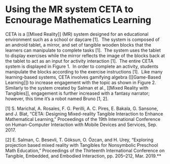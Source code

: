 # Using the MR system CETA to Ecnourage Mathematics Learning

CETA is a [[Mixed Reality]] (MR) system designed for an educational environment such as a school or daycare [1].  The system is composed of an android tablet, a mirror, and set of tangible wooden blocks that the learners can manipulate to complete tasks [1].  The system uses the tablet to display exercises while the mirror reflects the image of the blocks back at the tablet to act as an input for activity interaction [1].  The entire CETA system is displayed in Figure 1.  In order to complete an activity, students manipulate the blocks according to the exercise instructions [1].  Like many learning-based systems, CETA involves gamifying algebra ([[Game-Based Learning]]) to increase engagement with the topic as shown in Figure 2.  Similarly to the system created by Salman et al., [[Mixed Reality with Tangibles]], engagement is further increased with a fantasy narrator; however, this time it’s a robot named Bruno [1, 2].

[1] S. Marichal, A. Rosales, F. G. Perilli, A. C. Pires, E. Bakala, G. Sansone, and J. Blat, “CETA: Designing Mixed-reality Tangible Interaction to Enhance Mathematical Learning,” Proceedings of the 19th International Conference on Human-Computer Interaction with Mobile Devices and Services, Sep. 2017.

[2] E. Salman, C. Besevli, T. Göksun, O. Özcan, and H. Urey, “Exploring projection based mixed reality with Tangibles for Nonsymbolic Preschool Math Education,” Proceedings of the Thirteenth International Conference on Tangible, Embedded, and Embodied Interaction, pp. 205–212, Mar. 2019.**